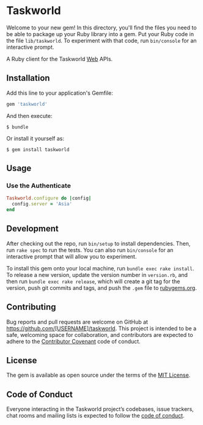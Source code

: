 # Taskworld

Welcome to your new gem! In this directory, you'll find the files you need to be able to package up your Ruby library into a gem. Put your Ruby code in the file `lib/taskworld`. To experiment with that code, run `bin/console` for an interactive prompt.

A Ruby client for the Taskworld [Web](https://api.taskworld.com/) APIs.

## Installation

Add this line to your application's Gemfile:

```ruby
gem 'taskworld'
```

And then execute:

    $ bundle

Or install it yourself as:

    $ gem install taskworld

## Usage

### Use the Authenticate

```ruby
Taskworld.configure do |config|
  config.server = 'Asia'
end
```

## Development

After checking out the repo, run `bin/setup` to install dependencies. Then, run `rake spec` to run the tests. You can also run `bin/console` for an interactive prompt that will allow you to experiment.

To install this gem onto your local machine, run `bundle exec rake install`. To release a new version, update the version number in `version.rb`, and then run `bundle exec rake release`, which will create a git tag for the version, push git commits and tags, and push the `.gem` file to [rubygems.org](https://rubygems.org).

## Contributing

Bug reports and pull requests are welcome on GitHub at https://github.com/[USERNAME]/taskworld. This project is intended to be a safe, welcoming space for collaboration, and contributors are expected to adhere to the [Contributor Covenant](http://contributor-covenant.org) code of conduct.

## License

The gem is available as open source under the terms of the [MIT License](https://opensource.org/licenses/MIT).

## Code of Conduct

Everyone interacting in the Taskworld project’s codebases, issue trackers, chat rooms and mailing lists is expected to follow the [code of conduct](https://github.com/[USERNAME]/taskworld/blob/master/CODE_OF_CONDUCT.md).
